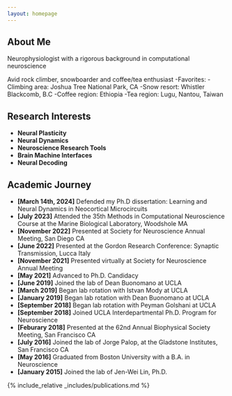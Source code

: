 ```yaml
---
layout: homepage
---
```


## About Me

Neurophysiologist with a rigorous background in computational neuroscience

Avid rock climber, snowboarder and coffee/tea enthusiast
-Favorites:
-Climbing area: Joshua Tree National Park, CA
-Snow resort: Whistler Blackcomb, B.C
-Coffee region: Ethiopia
-Tea region: Lugu, Nantou, Taiwan  

## Research Interests

- **Neural Plasticity** 
- **Neural Dynamics**
- **Neuroscience Research Tools**
- **Brain Machine Interfaces**
- **Neural Decoding**

## Academic Journey

- **[March 14th, 2024]** Defended my Ph.D dissertation: Learning and Neural Dynamics in Neocortical Microcircuits
- **[July 2023]** Attended the 35th Methods in Computational Neuroscience Course at the Marine Biological Laboratory, Woodshole MA
- **[November 2022]** Presented at Society for Neuroscience Annual Meeting, San Diego CA
- **[June 2022]** Presented at the Gordon Research Conference: Synaptic Transmission, Lucca Italy
- **[November 2021]** Presented virtually at Society for Neuroscience Annual Meeting
- **[May 2021]** Advanced to Ph.D. Candidacy
- **[June 2019]** Joined the lab of Dean Buonomano at UCLA
- **[March 2019]** Began lab rotation with Istvan Mody at UCLA
- **[January 2019]** Began lab rotation with Dean Buonomano at UCLA
- **[September 2018]** Began lab rotation with Peyman Golshani at UCLA
- **[September 2018]** Joined UCLA Interdepartmental Ph.D. Program for Neuroscience
- **[Feburary 2018]** Presented at the 62nd Annual Biophysical Society Meeting, San Francisco CA
- **[July 2016]** Joined the lab of Jorge Palop, at the Gladstone Institutes, San Francisco CA
- **[May 2016]** Graduated from Boston University with a B.A. in Neuroscience
- **[January 2015]** Joined the lab of Jen-Wei Lin, Ph.D.

{% include_relative _includes/publications.md %}
